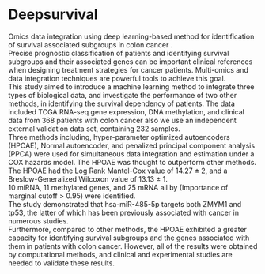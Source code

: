 # Deepsurvival
Omics data integration using deep learning-based method for identification of survival associated subgroups in colon cancer . </br>
Precise prognostic classification of patients and identifying survival subgroups and their associated genes can be important clinical references when designing treatment strategies for cancer patients. Multi-omics and data integration techniques are powerful tools to achieve this goal. </br> This study aimed to introduce a machine learning method to integrate three types of biological data, and investigate the performance of two other methods,
in identifying the survival dependency of patients. The data included TCGA RNA-seq gene expression, DNA methylation, and clinical data from 368 patients with colon cancer also we use an independent external validation data set, containing 232 samples.</br> Three methods including, hyper-parameter optimized autoencoders (HPOAE), Normal autoencoder, and penalized principal component analysis (PPCA) were used for simultaneous data integration and estimation under a COX hazards model. The HPOAE was thought to outperform other methods.  </br>The HPOAE had the Log Rank Mantel-Cox value of 14.27 ± 2, and a Breslow-Generalized Wilcoxon value of 13.13 ± 1.</br> 10 miRNA, 11 methylated genes, and 25 mRNA all by (Importance of marginal cutoff > 0.95) were identified.</br> The study demonstrated that hsa-miR-485-5p targets both ZMYM1 and tp53, the latter of which has been previously associated with cancer in numerous studies.</br> Furthermore, compared to other methods, the HPOAE exhibited a greater capacity for identifying survival subgroups and the genes associated with them in patients with colon cancer. However, all of the results were obtained by computational methods, and clinical and experimental studies are needed to validate these results.</br>
